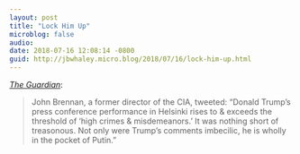 ```yaml
---
layout: post
title: "Lock Him Up"
microblog: false
audio: 
date: 2018-07-16 12:08:14 -0800
guid: http://jbwhaley.micro.blog/2018/07/16/lock-him-up.html
---
```

*[The Guardian](https://www.theguardian.com/us-news/2018/jul/16/trump-finds-putin-denial-of-election-meddling-powerful)*:

> John Brennan, a former director of the CIA, tweeted: “Donald Trump’s press conference performance in Helsinki rises to & exceeds the threshold of ‘high crimes & misdemeanors.’ It was nothing short of treasonous. Not only were Trump’s comments imbecilic, he is wholly in the pocket of Putin.”
